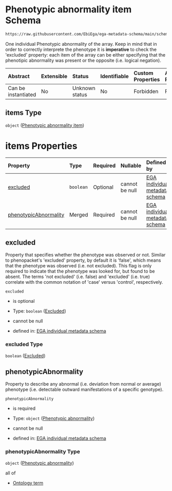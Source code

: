 # Phenotypic abnormality item Schema

```txt
https://raw.githubusercontent.com/EbiEga/ega-metadata-schema/main/schemas/EGA.individual.json#/properties/minimalPublicAttributes/properties/phenotypicAbnormalities/items
```

One individual Phenotypic abnormality of the array. Keep in mind that in order to correctly interprete the phenotype it is **imperative** to check the 'excluded' property: each item of the array can be either specifying that the phenotipic abnormality was present or the opposite (i.e. logical negation).

| Abstract            | Extensible | Status         | Identifiable | Custom Properties | Additional Properties | Access Restrictions | Defined In                                                                           |
| :------------------ | :--------- | :------------- | :----------- | :---------------- | :-------------------- | :------------------ | :----------------------------------------------------------------------------------- |
| Can be instantiated | No         | Unknown status | No           | Forbidden         | Forbidden             | none                | [EGA.individual.json\*](../../../schemas/EGA.individual.json "open original schema") |

## items Type

`object` ([Phenotypic abnormality item](ega-6-properties-minimal-public-attributes-describing-an-individual-properties-array-of-phenotypic-abnormalities-phenotypic-abnormality-item.md))

# items Properties

| Property                                        | Type      | Required | Nullable       | Defined by                                                                                                                                                                                                                                                                                                                                                                                             |
| :---------------------------------------------- | :-------- | :------- | :------------- | :----------------------------------------------------------------------------------------------------------------------------------------------------------------------------------------------------------------------------------------------------------------------------------------------------------------------------------------------------------------------------------------------------- |
| [excluded](#excluded)                           | `boolean` | Optional | cannot be null | [EGA individual metadata schema](ega-6-properties-minimal-public-attributes-describing-an-individual-properties-array-of-phenotypic-abnormalities-phenotypic-abnormality-item-properties-excluded.md "https://raw.githubusercontent.com/EbiEga/ega-metadata-schema/main/schemas/EGA.individual.json#/properties/minimalPublicAttributes/properties/phenotypicAbnormalities/items/properties/excluded") |
| [phenotypicAbnormality](#phenotypicabnormality) | Merged    | Required | cannot be null | [EGA individual metadata schema](ega-4-defs-phenotypic-abnormality.md "https://raw.githubusercontent.com/EbiEga/ega-metadata-schema/main/schemas/EGA.individual.json#/properties/minimalPublicAttributes/properties/phenotypicAbnormalities/items/properties/phenotypicAbnormality")                                                                                                                   |

## excluded

Property that specifies whether the phenotype was observed or not. Similar to phenopacket's 'excluded' property, by default it is 'false', which means that the phenotype was observed (i.e. not excluded). This flag is only required to indicate that the phenotype was looked for, but found to be absent. The terms 'not excluded' (i.e. false) and 'excluded' (i.e. true) correlate with the common notation of 'case' versus 'control', respectively.

`excluded`

* is optional

* Type: `boolean` ([Excluded](ega-6-properties-minimal-public-attributes-describing-an-individual-properties-array-of-phenotypic-abnormalities-phenotypic-abnormality-item-properties-excluded.md))

* cannot be null

* defined in: [EGA individual metadata schema](ega-6-properties-minimal-public-attributes-describing-an-individual-properties-array-of-phenotypic-abnormalities-phenotypic-abnormality-item-properties-excluded.md "https://raw.githubusercontent.com/EbiEga/ega-metadata-schema/main/schemas/EGA.individual.json#/properties/minimalPublicAttributes/properties/phenotypicAbnormalities/items/properties/excluded")

### excluded Type

`boolean` ([Excluded](ega-6-properties-minimal-public-attributes-describing-an-individual-properties-array-of-phenotypic-abnormalities-phenotypic-abnormality-item-properties-excluded.md))

## phenotypicAbnormality

Property to describe any abnormal (i.e. deviation from normal or average) phenotype (i.e. detectable outward manifestations of a specific genotype).

`phenotypicAbnormality`

* is required

* Type: `object` ([Phenotypic abnormality](ega-4-defs-phenotypic-abnormality.md))

* cannot be null

* defined in: [EGA individual metadata schema](ega-4-defs-phenotypic-abnormality.md "https://raw.githubusercontent.com/EbiEga/ega-metadata-schema/main/schemas/EGA.individual.json#/properties/minimalPublicAttributes/properties/phenotypicAbnormalities/items/properties/phenotypicAbnormality")

### phenotypicAbnormality Type

`object` ([Phenotypic abnormality](ega-4-defs-phenotypic-abnormality.md))

all of

* [Ontology term](ega-4-defs-ontology-term.md "check type definition")
